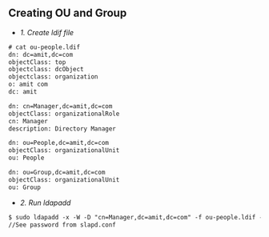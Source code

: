 ## Creating OU and Group
- *1. Create ldif file*
```html
# cat ou-people.ldif
dn: dc=amit,dc=com
objectClass: top
objectclass: dcObject
objectclass: organization
o: amit com
dc: amit

dn: cn=Manager,dc=amit,dc=com
objectClass: organizationalRole
cn: Manager
description: Directory Manager

dn: ou=People,dc=amit,dc=com
objectClass: organizationalUnit
ou: People

dn: ou=Group,dc=amit,dc=com
objectClass: organizationalUnit
ou: Group
```
- *2. Run ldapadd*
```html
$ sudo ldapadd -x -W -D "cn=Manager,dc=amit,dc=com" -f ou-people.ldif -d 2
//See password from slapd.conf
```
